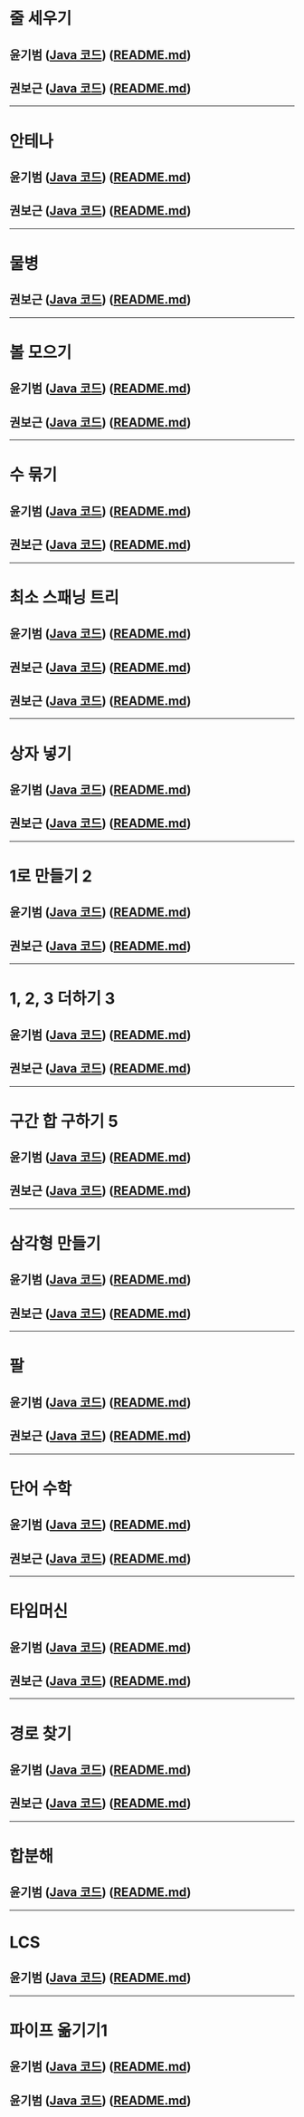 # 줄 세우기

## 윤기범 ([Java 코드](백준_줄세우기_윤기범.java)) ([README.md](src/줄세우기_윤기범.md))
## 권보근 ([Java 코드](백준_줄세우기_권보근.java)) ([README.md](src/줄세우기_권보근.md))

<hr>

# 안테나

## 윤기범 ([Java 코드](백준_안테나_윤기범.java)) ([README.md](src/안테나_윤기범.md))
## 권보근 ([Java 코드](백준_안테나_권보근.java)) ([README.md](src/안테나_권보근.md))

<hr>

# 물병

## 권보근 ([Java 코드](백준_물병_권보근.java)) ([README.md](src/물병_권보근.md))

<hr>

# 볼 모으기
## 윤기범 ([Java 코드](백준_볼모으기_윤기범.java)) ([README.md](src/볼모으기_윤기범.md))
## 권보근 ([Java 코드](백준_볼모으기_권보근.java)) ([README.md](src/볼모으기_권보근.md))

<hr>

# 수 묶기
## 윤기범 ([Java 코드](백준_수묶기_윤기범.java)) ([README.md](src/수묶기_윤기범.md))
## 권보근 ([Java 코드](백준_수묶기_권보근.java)) ([README.md](src/수묶기_권보근.md))

<hr>

# 최소 스패닝 트리
## 윤기범 ([Java 코드](백준_최소스패닝트리_윤기범.java)) ([README.md](src/최소스패닝트리_윤기범.md))
## 권보근 ([Java 코드](백준_최소스패닝트리_쿠루스칼_권보근.java)) ([README.md](src/최소스패닝트리_쿠루스칼_권보근.md))
## 권보근 ([Java 코드](백준_최소스패닝트리_프림_권보근.java)) ([README.md](src/최소스패닝트리_프림_권보근.md))

<hr>

# 상자 넣기
## 윤기범 ([Java 코드](백준_상자넣기_윤기범.java)) ([README.md](src/상자넣기_윤기범.md))
## 권보근 ([Java 코드](백준_상자넣기_권보근.java)) ([README.md](src/상자넣기_권보근.md))

<hr>

# 1로 만들기 2
## 윤기범 ([Java 코드](백준_1로만들기2_윤기범.java)) ([README.md](src/1로만들기2_윤기범.md))
## 권보근 ([Java 코드](백준_1로만들기2_권보근.java)) ([README.md](src/1로만들기2_권보근.md))

<hr>

# 1, 2, 3 더하기 3
## 윤기범 ([Java 코드](백준_1,2,3더하기3_윤기범.java)) ([README.md](src/1,2,3더하기3_윤기범.md))
## 권보근 ([Java 코드](백준_1,2,3더하기3_권보근.java)) ([README.md](src/1,2,3더하기3_권보근.md))

<hr>

# 구간 합 구하기 5
## 윤기범 ([Java 코드](백준_구간합구하기5_윤기범.java)) ([README.md](src/구간합구하기5_윤기범.md))
## 권보근 ([Java 코드](백준_구간합구하기5_권보근.java)) ([README.md](src/구간합구하기5_권보근.md))

<hr>

# 삼각형 만들기
## 윤기범 ([Java 코드](백준_삼각형만들기_윤기범.java)) ([README.md](src/삼각형만들기_윤기범.md))
## 권보근 ([Java 코드](백준_삼각형만들기_권보근.java)) ([README.md](src/삼각형만들기_권보근.md))

<hr>

# 팔
## 윤기범 ([Java 코드](백준_팔_윤기범.java)) ([README.md](src/팔_윤기범.md))
## 권보근 ([Java 코드](백준_팔_권보근.java)) ([README.md](src/팔_권보근.md))

<hr>

# 단어 수학
## 윤기범 ([Java 코드](백준_단어수학_윤기범.java)) ([README.md](src/단어수학_윤기범.md))
## 권보근 ([Java 코드](백준_단어수학_권보근.java)) ([README.md](src/단어수학_권보근.md))

<hr>

# 타임머신
## 윤기범 ([Java 코드](백준_타임머신_윤기범.java)) ([README.md](src/타임머신_윤기범.md))
## 권보근 ([Java 코드](백준_타임머신_권보근.java)) ([README.md](src/타임머신_권보근.md))

<hr>

# 경로 찾기
## 윤기범 ([Java 코드](백준_경로찾기_윤기범.java)) ([README.md](src/경로찾기_윤기범.md))
## 권보근 ([Java 코드](백준_경로찾기_권보근.java)) ([README.md](src/경로찾기_권보근.md))

<hr>

# 합분해
## 윤기범 ([Java 코드](백준_합분해_윤기범.java)) ([README.md](src/합분해_윤기범.md))

<hr>

# LCS
## 윤기범 ([Java 코드](백준_LCS_윤기범.java)) ([README.md](src/LCS_윤기범.md))

<hr>

# 파이프 옮기기1
## 윤기범 ([Java 코드](백준_파이프옮기기1_윤기범.java)) ([README.md](src/파이프옮기기1_윤기범.md))
## 윤기범 ([Java 코드](백준_파이프옮기기1_윤기범_dp.java)) ([README.md](src/파이프옮기기1_윤기범.md))

